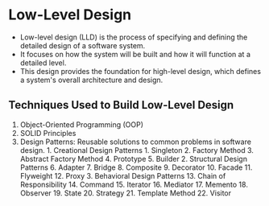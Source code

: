 # Low-Level Design
* Low-level design (LLD) is the process of specifying and defining the detailed design of a software system.
*  It focuses on how the system will be built and how it will function at a detailed level.
*  This design provides the foundation for high-level design, which defines a system's overall architecture and design.
## Techniques Used to Build Low-Level Design
1. Object-Oriented Programming (OOP)
2. SOLID Principles
3. Design Patterns: Reusable solutions to common problems in software design.
       1. Creational Design Patterns
            1. Singleton
            2. Factory Method
            3. Abstract Factory Method
            4. Prototype
            5. Builder
       2. Structural Design Patterns
            6. Adapter
            7. Bridge
            8. Composite
            9. Decorator
            10. Facade
            11. Flyweight
            12. Proxy
       3. Behavioral Design Patterns
            13. Chain of Responsibility
            14. Command
            15. Iterator
            16. Mediator
            17. Memento
            18. Observer
            19. State
            20. Strategy
            21. Template Method
            22. Visitor
